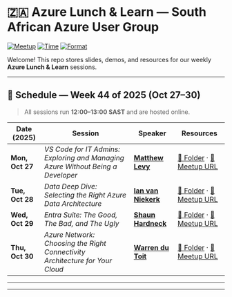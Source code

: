 # 🇿🇦 Azure Lunch & Learn — South African Azure User Group

[![Meetup](https://img.shields.io/badge/Meetup-Azure%20User%20Group%20South%20Africa-red?logo=meetup)](https://www.meetup.com/azure-user-group-southafrica/)
[![Time](https://img.shields.io/badge/Time-12:00%E2%80%9313:00%20SAST-blue)](#schedule)
[![Format](https://img.shields.io/badge/Format-Online-lightgrey)](#schedule)

Welcome! This repo stores slides, demos, and resources for our weekly **Azure Lunch & Learn** sessions.

---

## 🔔 Schedule — Week 44 of 2025 (Oct 27–30)

> All sessions run **12:00–13:00 SAST** and are hosted online.

| Date (2025) | Session | Speaker | Resources |
|---|---|---|---|
| **Mon, Oct 27** | *VS Code for IT Admins: Exploring and Managing Azure Without Being a Developer* | **[Matthew Levy](https://www.linkedin.com/in/mattlevy42/)** | [📂 Folder](https://github.com/nicolasblank/AZMGZA/tree/main/2025/October/Teams%20Meeting_%20VS%20Code%20for%20IT%20Admins_%20Exploring%20and%20Managing%20Azure%20Without%20Being%20a%20Developer)  · [🔗 Meetup URL](https://www.meetup.com/azure-user-group-southafrica/events/311438333/) |
| **Tue, Oct 28** | *Data Deep Dive: Selecting the Right Azure Data Architecture* | **[Ian van Niekerk](https://www.linkedin.com/in/ian-van-niekerk-7a241415/)** | [📂 Folder](https://github.com/nicolasblank/AZMGZA/tree/main/2025/October/Teams%20Meeting_%20Data%20Deep%20Dive_%20Selecting%20the%20Right%20Azure%20Data%20Architecture) · [🔗 Meetup URL](https://www.meetup.com/azure-user-group-southafrica/events/311438208/)|
| **Wed, Oct 29** | *Entra Suite: The Good, The Bad, and The Ugly* | **[Shaun Hardneck](https://www.linkedin.com/in/shaunhardneck/)** | [📂 Folder](https://github.com/nicolasblank/AZMGZA/tree/main/2025/October/Teams%20Meeting_%20Entra%20Suite_%20The%20Good,%20The%20Bad,%20and%20The%20Ugly)  · [🔗 Meetup URL](https://www.meetup.com/azure-user-group-southafrica/events/311440337/)|
| **Thu, Oct 30** | *Azure Network: Choosing the Right Connectivity Architecture for Your Cloud* | **[Warren du Toit](https://www.linkedin.com/in/wdutoit/)** | [📂 Folder](https://github.com/nicolasblank/AZMGZA/tree/main/2025/October/Teams%20Meeting_%20Azure%20Network_%20Choosing%20the%20Right%20Connectivity%20Architecture%20for%20Your%20Cloud) · [🔗 Meetup URL](https://www.meetup.com/azure-user-group-southafrica/events/311522258/)|

---


---
